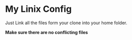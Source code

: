 # My Linix Config

Just Link all the files form your clone into your home folder.

**Make sure there are no conflicting files**
